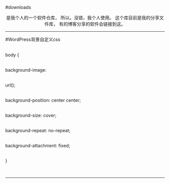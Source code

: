 ﻿#downloads
<center>是我个人的一个软件仓库，
所以。没错，我个人使用。
这个库目前是我的分享文件库，
有的博客分享的软件会链接到这。
  </center>
  
  <hr>
﻿#WordPress背景自定义css
<p> 
<br> body {<p> 
<br> background-image:<p> 
 <br> url();<p> 
    <br> background-position: center center;<p> 
    <br> background-size: cover;<p> 
    <br> background-repeat: no-repeat;<p> 
<br> background-attachment: fixed;<p> 
<br> }<p> 
<br> 
<hr>
